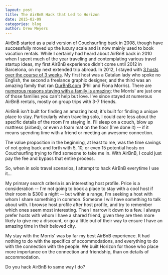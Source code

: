 ```yaml
---
layout: post
title: The AirBnB Hack that Led to Horizon
date: 2015-02-09
categories: blog
author: Drew Meyers
---
```

AirBnB started as a paid version of Couchsurfing back in 2008, though have successfully moved up the luxury scale and is now mainly used to book vacation rentals. While I certainly had heard about AirBnB back in 2010 when I spent much of the year traveling and contemplating various travel startup ideas, my first AirBnB experience didn't come until 2012 in Barcelona, on my next extended trip abroad. In 2012, I stayed with [3 hosts over the course of 3 weeks](http://www.drewmeyersinsights.com/2012/08/09/a-few-airbnb-thoughts-after-my-first-three-bookings/). My first host was a Catalan lady who spoke no English, the second a freelance graphic designer, and the third was an amazing family that ran [OurBnB.com](http://www.ourbnb.com) (Phil and Fiona Morris). There are [numerous reasons staying with a family is amazing](http://www.drewmeyersinsights.com/2012/08/16/why-i-recommend-staying-with-families-from-airbnb/); the Morris' are just one of those families you can't help but love. I've since stayed at numerous AirBnB rentals, mostly on group trips with 3-7 friends.

AirBnB isn't built for finding an amazing host; it's built for finding a unique place to stay. Particularly when traveling solo, I could care less about the specific details of the room I'm staying in. I'll sleep on a couch, blow up mattress (airbed), or even a foam mat on the floor (I've done it) -- if it means spending time with a friend or meeting an awesome connection.

The value proposition in the beginning, at least to me, was the time savings of not going back and forth with 5, 10, or even 15 potential hosts on Couchsurfing trying to find someone to take me in. With AirBnB, I could just pay the fee and bypass that entire process. 

So, when in solo travel scenarios, I attempt to hack AirBnB everytime I use it...

My primary search criteria is an interesting host profile. Price is a consideration -- I'm not going to book a place to stay with a cool host if their room is $300 a night -- but within a range, I'm seeking a host with whom I share something in common. Someone I will have something to talk about with. I browse host profile after host profile, and try to remember which ones seem most interesting. Then I narrow it down to a few. I always prefer hosts with whom I have a shared friend, given they are then more likely to give me a discount, or go a little out of their way to ensure I have an amazing time in their beloved city.

My stay with the Morris' was by far my best AirBnB experience. It had nothing to do with the specifics of accommodations, and everything to do with the connection with the people. We built Horizon for those who place more importance on the connection and friendship, than on details of accommodation.

Do you hack AirBnB to same way I do?

